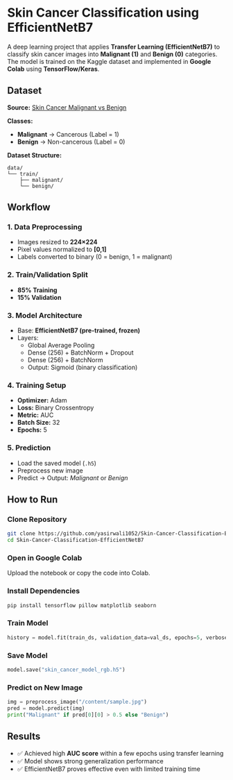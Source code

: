# Skin Cancer Classification using EfficientNetB7

A deep learning project that applies **Transfer Learning (EfficientNetB7)** to classify skin cancer images into **Malignant (1)** and **Benign (0)** categories. The model is trained on the Kaggle dataset and implemented in **Google Colab** using **TensorFlow/Keras**.

## Dataset

**Source:** [Skin Cancer Malignant vs Benign](https://www.kaggle.com/datasets/fanconic/skin-cancer-malignant-vs-benign)

**Classes:**
- **Malignant** → Cancerous (Label = 1)  
- **Benign** → Non-cancerous (Label = 0)  

**Dataset Structure:**
```
data/
└── train/
    ├── malignant/
    └── benign/
```

## Workflow

### 1. Data Preprocessing
- Images resized to **224×224**
- Pixel values normalized to **[0,1]**
- Labels converted to binary (0 = benign, 1 = malignant)

### 2. Train/Validation Split
- **85% Training**  
- **15% Validation**

### 3. Model Architecture
- Base: **EfficientNetB7 (pre-trained, frozen)**
- Layers:
  - Global Average Pooling
  - Dense (256) + BatchNorm + Dropout
  - Dense (256) + BatchNorm
  - Output: Sigmoid (binary classification)

### 4. Training Setup
- **Optimizer:** Adam  
- **Loss:** Binary Crossentropy  
- **Metric:** AUC  
- **Batch Size:** 32  
- **Epochs:** 5  

### 5. Prediction
- Load the saved model (`.h5`)  
- Preprocess new image  
- Predict → Output: *Malignant* or *Benign*  

## How to Run

### Clone Repository
```bash
git clone https://github.com/yasirwali1052/Skin-Cancer-Classification-EfficientNetB7.git
cd Skin-Cancer-Classification-EfficientNetB7
```

### Open in Google Colab
Upload the notebook or copy the code into Colab.

### Install Dependencies
```bash
pip install tensorflow pillow matplotlib seaborn
```

### Train Model
```python
history = model.fit(train_ds, validation_data=val_ds, epochs=5, verbose=1)
```

### Save Model
```python
model.save("skin_cancer_model_rgb.h5")
```

### Predict on New Image
```python
img = preprocess_image("/content/sample.jpg")
pred = model.predict(img)
print("Malignant" if pred[0][0] > 0.5 else "Benign")
```

## Results

- ✅ Achieved high **AUC score** within a few epochs using transfer learning
- ✅ Model shows strong generalization performance
- ✅ EfficientNetB7 proves effective even with limited training time

